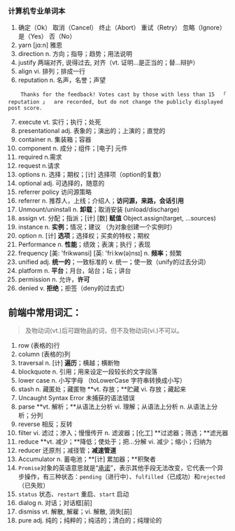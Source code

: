 ### 计算机专业单词本

1.  确定（Ok） 取消（Cancel） 终止（Abort） 重试（Retry） 忽略（Ignore） 是（Yes） 否（No）
2.  yarn [jɑ:n]  雅恩
3.  direction n. 方向；指导；趋势；用法说明
4.  justify 两端对齐, 说得过去, 对齐（vt. 证明…是正当的；替…辩护）
5.  align vi. 排列；排成一行
6.  reputation n. 名声，名誉；声望
```
	Thanks for the feedback! Votes cast by those with less than 15  「 reputation 」  are recorded, but do not change the publicly displayed post score.
```
7. execute vt. 实行；执行；处死 
8. presentational adj. 表象的；演出的；上演的；直觉的
9. container n. 集装箱；容器
10. component  n. 成分；组件；[电子] 元件
1. required  n.需求
2. request n.请求
2. options n. 选择；期权；[计] 选择项（option的复数）
3. optional adj. 可选择的，随意的
4. referrer policy 访问源策略
5. referrer n. 推荐人，上线；介绍人；**访问源，来路，会话引用**
6. Unmount/uninstall  n. **卸载**；取消安装 (unload/discharge)
7. assign vt. 分配；指派；[计] [数]   **赋值**     Object.assign(target, ...sources)
19. instance  n. **实例**；情况；建议 （为对象创建一个实例时）
20. option n. [计] **选项**；选择权；买卖的特权；期权
21. Performance n. **性能**；绩效；表演；执行；表现
22. frequency  [美: 'frikwənsi] [英: 'friːkw(ə)nsɪ]  n. **频率**；频繁
23. unified  adj. **统一的**；一致标准的 v. 统一；使一致（unify的过去分词）
24. platform n. **平台**；月台，站台；坛；讲台
25. permission n. 允许，**许可**
26. denied  v. **拒绝**；拒签（deny的过去式）

## 前端中常用词汇：

> 及物动词(vt.)后可跟物品的词，但不及物动词(vi.)不可以。

1. row   (表格的)行
2. column (表格的)列
3. traversal  n. [计] **遍历**；横越；横断物
4. blockquote  n. 引用；用来设定一段较长的文字段落
5. lower case  n. 小写字母 （toLowerCase  字符串转换成小写）
6. stash n. 藏匿处；藏匿物 **vt. 存放；**贮藏 vi. 存放；藏起来
7. Uncaught Syntax Error 未捕获的语法错误
8. parse  **vt. 解析；**从语法上分析 vi. 理解；从语法上分析 n. 从语法上分析；分列
9. reverse  相反；反转
10. filter  vi. 滤过；渗入；慢慢传开  n. 滤波器；[化工] **过滤器；筛选；**滤光器
11. reduce  **vt. 减少；**降低；使处于；把…分解  vi. 减少；缩小；归纳为
12. reducer  还原剂；减径管；**减速管道**
13. Accumulator  n. 蓄电池；**[计] 累加器；**积聚者
14. `Promise`对象的英语意思就是“<u>承诺</u>”，表示其他手段无法改变，它代表一个异步操作，有三种状态：`pending`（进行中）、`fulfilled`（已成功）和`rejected`（已失败）
15. `status` 状态、`restart` 重启、`start` 启动
16. dialog  n. 对话；对话框[前]
17. dismiss vt. 解散, 解雇；vi. 解散, 消失[前]
18. pure adj. 纯的；纯粹的；纯洁的；清白的；纯理论的

